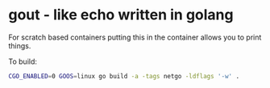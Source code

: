# gout - like echo written in golang

For scratch based containers putting this in the container allows you to print things.

To build:
```bash
CGO_ENABLED=0 GOOS=linux go build -a -tags netgo -ldflags '-w' .
```
